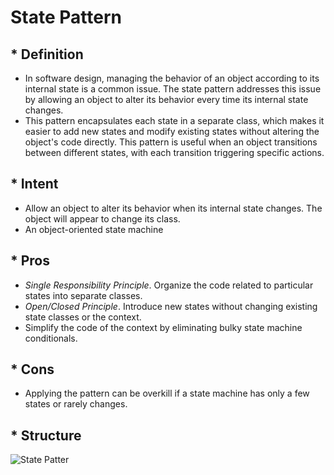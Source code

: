 # State Pattern

## * Definition

- In software design, managing the behavior of an object according to its internal state is a common issue. The state pattern addresses this issue by allowing an object to alter its behavior every time its internal state changes.
- This pattern encapsulates each state in a separate class, which makes it easier to add new states and modify existing states without altering the object's code directly. This pattern is useful when an object transitions between different states, with each transition triggering specific actions.

## * Intent

- Allow an object to alter its behavior when its internal state changes. The object will appear to
  change its class.
- An object-oriented state machine

## * Pros

- *Single Responsibility Principle*. Organize the code related to particular states into separate classes.
-  *Open/Closed Principle*. Introduce new states without changing existing state classes or the context.
-  Simplify the code of the context by eliminating bulky state machine conditionals.

## * Cons

-  Applying the pattern can be overkill if a state machine has only a few states or rarely changes.

## * Structure

![State Patter](https://www.programmergirl.com/wp-content/uploads/2019/08/StateDesignPattern.png)
